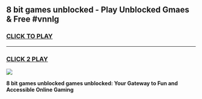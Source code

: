 
## 8 bit games unblocked - Play Unblocked Gmaes & Free #vnnlg
<h3>
<a href="https://premium.freeplayer.one?title=8_bit_games_unblocked&ref=03M">CLICK TO PLAY</a></h3>
<hr>

<h3>
<a href="https://premium.freeplayer.one?title=8_bit_games_unblocked&ref=03M">CLICK 2 PLAY</a>
  
</h3>

<a href="https://premium.freeplayer.one?title=8_bit_games_unblocked&ref=03M"><img src="https://clearcache.store/games.png"></a>


**8 bit games unblocked games unblocked: Your Gateway to Fun and Accessible Online Gaming**
